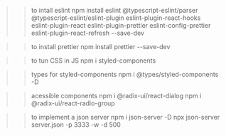 >> to intall eslint
npm install eslint @typescript-eslint/parser @typescript-eslint/eslint-plugin eslint-plugin-react-hooks eslint-plugin-react eslint-plugin-prettier eslint-config-prettier eslint-plugin-react-refresh --save-dev

>> to install prettier
npm install prettier --save-dev

>> to tun CSS in JS
npm i styled-components

>> types for styled-components
npm i @types/styled-components -D

>> acessible components
npm i @radix-ui/react-dialog
npm i @radix-ui/react-radio-group

>> to implement a json server
npm i json-server -D
npx json-server server.json -p 3333 -w -d 500